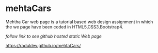 # mehtaCars

Mehtha Car web page is a tutorial based web design assignment in which the we page have been coded in HTML5,CSS3,Bootstrap4.

<i>follow link to see github hosted static Web page</i>

https://raduldev.github.io/mehtaCars/
